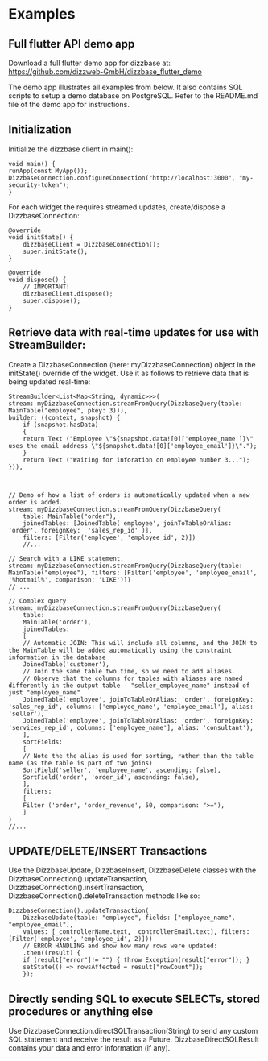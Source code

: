 # Examples

## Full flutter API demo app

Download a full flutter demo app for dizzbase at: https://github.com/dizzweb-GmbH/dizzbase_flutter_demo

The demo app illustrates all examples from below. It also contains SQL scripts to setup a demo database on PostgreSQL. Refer to the README.md file of the demo app for instructions.

## Initialization

Initialize the dizzbase client in main():

    void main() {
    runApp(const MyApp());
    DizzbaseConnection.configureConnection("http://localhost:3000", "my-security-token");
    }

For each widget the requires streamed updates, create/dispose a DizzbaseConnection:

    @override
    void initState() {
        dizzbaseClient = DizzbaseConnection();
        super.initState();
    }

    @override
    void dispose() {
        // IMPORTANT!
        dizzbaseClient.dispose();
        super.dispose();
    }

## Retrieve data with real-time updates for use with StreamBuilder:

Create a DizzbaseConnection (here: myDizzbaseConnection) object in the initState() override of the widget. Use it as follows to retrieve data that is being updated real-time:

    StreamBuilder<List<Map<String, dynamic>>>(
    stream: myDizzbaseConnection.streamFromQuery(DizzbaseQuery(table: MainTable("employee", pkey: 3))),
    builder: ((context, snapshot) {
        if (snapshot.hasData)
        {
        return Text ("Employee \"${snapshot.data![0]['employee_name']}\" uses the email address \"${snapshot.data![0]['employee_email']}\".");
        }
        return Text ("Waiting for inforation on employee number 3...");
    })),



    // Demo of how a list of orders is automatically updated when a new order is added.
    stream: myDizzbaseConnection.streamFromQuery(DizzbaseQuery(
        table: MainTable("order"), 
        joinedTables: [JoinedTable('employee', joinToTableOrAlias: 'order', foreignKey:  'sales_rep_id' )],
        filters: [Filter('employee', 'employee_id', 2)])
        //...

    // Search with a LIKE statement.
    stream: myDizzbaseConnection.streamFromQuery(DizzbaseQuery(table: MainTable("employee"), filters: [Filter('employee', 'employee_email', '%hotmail%', comparison: 'LIKE')])
    // ...

    // Complex query      
    stream: myDizzbaseConnection.streamFromQuery(DizzbaseQuery(
        table:
        MainTable('order'),
        joinedTables:
        [
        // Automatic JOIN: This will include all columns, and the JOIN to the MainTable will be added automatically using the constraint information in the database
        JoinedTable('customer'), 
        // Join the same table two time, so we need to add aliases. 
        // Observe that the columns for tables with aliases are named differently in the output table - "seller_employee_name" instead of just "employee_name"
        JoinedTable('employee', joinToTableOrAlias: 'order', foreignKey: 'sales_rep_id', columns: ['employee_name', 'employee_email'], alias: 'seller'),
        JoinedTable('employee', joinToTableOrAlias: 'order', foreignKey: 'services_rep_id', columns: ['employee_name'], alias: 'consultant'),
        ],
        sortFields: 
        [
        // Note the the alias is used for sorting, rather than the table name (as the table is part of two joins)
        SortField('seller', 'employee_name', ascending: false), 
        SortField('order', 'order_id', ascending: false), 
        ],
        filters: 
        [
        Filter ('order', 'order_revenue', 50, comparison: ">="),
        ]
    )
    //...


## UPDATE/DELETE/INSERT Transactions

Use the DizzbaseUpdate, DizzbaseInsert, DizzbaseDelete classes with the DizzbaseConnection().updateTransaction, DizzbaseConnection().insertTransaction, DizzbaseConnection().deleteTransaction methods like so:

    DizzbaseConnection().updateTransaction(
        DizzbaseUpdate(table: "employee", fields: ["employee_name", "employee_email"], 
        values: [_controllerName.text, _controllerEmail.text], filters: [Filter('employee', 'employee_id', 2)]))
        // ERROR HANDLING and show how many rows were updated:
        .then((result) {
        if (result["error"]!= "") { throw Exception(result["error"]); }
        setState(() => rowsAffected = result["rowCount"]);
        });

## Directly sending SQL to execute SELECTs, stored procedures or anything else

Use DizzbaseConnection.directSQLTransaction(String) to send any custom SQL statement and receive the result as a Future<DizzbaseDirectSQLResult>. DizzbaseDirectSQLResult contains your data and error information (if any).